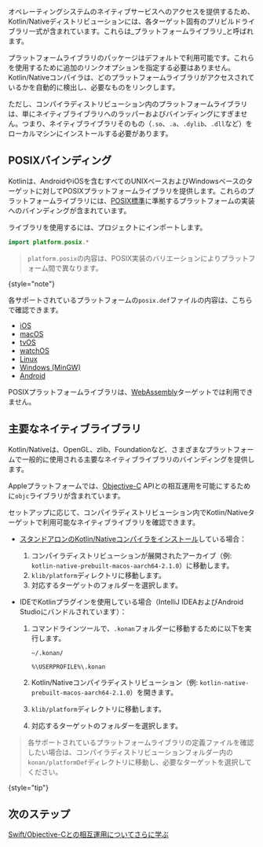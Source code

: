 [//]: # (title: プラットフォームライブラリ)

オペレーティングシステムのネイティブサービスへのアクセスを提供するため、Kotlin/Nativeディストリビューションには、各ターゲット固有のプリビルドライブラリ一式が含まれています。これらは_プラットフォームライブラリ_と呼ばれます。

プラットフォームライブラリのパッケージはデフォルトで利用可能です。これらを使用するために追加のリンクオプションを指定する必要はありません。Kotlin/Nativeコンパイラは、どのプラットフォームライブラリがアクセスされているかを自動的に検出し、必要なものをリンクします。

ただし、コンパイラディストリビューション内のプラットフォームライブラリは、単にネイティブライブラリへのラッパーおよびバインディングにすぎません。つまり、ネイティブライブラリそのもの（`.so`、`.a`、`.dylib`、`.dll`など）をローカルマシンにインストールする必要があります。

## POSIXバインディング

Kotlinは、AndroidやiOSを含むすべてのUNIXベースおよびWindowsベースのターゲットに対してPOSIXプラットフォームライブラリを提供します。これらのプラットフォームライブラリには、[POSIX標準](https://en.wikipedia.org/wiki/POSIX)に準拠するプラットフォームの実装へのバインディングが含まれています。

ライブラリを使用するには、プロジェクトにインポートします。

```kotlin
import platform.posix.*
```

> `platform.posix`の内容は、POSIX実装のバリエーションによりプラットフォーム間で異なります。
>
{style="note"}

各サポートされているプラットフォームの`posix.def`ファイルの内容は、こちらで確認できます。

* [iOS](https://github.com/JetBrains/kotlin/tree/master/kotlin-native/platformLibs/src/platform/ios/posix.def)
* [macOS](https://github.com/JetBrains/kotlin/tree/master/kotlin-native/platformLibs/src/platform/osx/posix.def)
* [tvOS](https://github.com/JetBrains/kotlin/tree/master/kotlin-native/platformLibs/src/platform/tvos/posix.def)
* [watchOS](https://github.com/JetBrains/kotlin/tree/master/kotlin-native/platformLibs/src/platform/watchos/posix.def)
* [Linux](https://github.com/JetBrains/kotlin/tree/master/kotlin-native/platformLibs/src/platform/linux/posix.def)
* [Windows (MinGW)](https://github.com/JetBrains/kotlin/tree/master/kotlin-native/platformLibs/src/platform/mingw/posix.def)
* [Android](https://github.com/JetBrains/kotlin/tree/master/kotlin-native/platformLibs/src/platform/android/posix.def)

POSIXプラットフォームライブラリは、[WebAssembly](wasm-overview.md)ターゲットでは利用できません。

## 主要なネイティブライブラリ

Kotlin/Nativeは、OpenGL、zlib、Foundationなど、さまざまなプラットフォームで一般的に使用される主要なネイティブライブラリのバインディングを提供します。

Appleプラットフォームでは、[Objective-C](native-objc-interop.md) APIとの相互運用を可能にするために`objc`ライブラリが含まれています。

セットアップに応じて、コンパイラディストリビューション内でKotlin/Nativeターゲットで利用可能なネイティブライブラリを確認できます。

* [スタンドアロンのKotlin/Nativeコンパイラをインストール](native-get-started.md#download-and-install-the-compiler)している場合：

  1. コンパイラディストリビューションが展開されたアーカイブ（例: `kotlin-native-prebuilt-macos-aarch64-2.1.0`）に移動します。
  2. `klib/platform`ディレクトリに移動します。
  3. 対応するターゲットのフォルダーを選択します。

* IDEでKotlinプラグインを使用している場合（IntelliJ IDEAおよびAndroid Studioにバンドルされています）：

  1. コマンドラインツールで、`.konan`フォルダーに移動するために以下を実行します。

     <tabs>
     <tab title="macOSおよびLinux">

     ```none
     ~/.konan/
     ```

     </tab>
     <tab title="Windows">

     ```none
     %\USERPROFILE%\.konan
     ```

     </tab>
     </tabs>

  2. Kotlin/Nativeコンパイラディストリビューション（例: `kotlin-native-prebuilt-macos-aarch64-2.1.0`）を開きます。
  3. `klib/platform`ディレクトリに移動します。
  4. 対応するターゲットのフォルダーを選択します。

> 各サポートされているプラットフォームライブラリの定義ファイルを確認したい場合は、コンパイラディストリビューションフォルダー内の`konan/platformDef`ディレクトリに移動し、必要なターゲットを選択してください。
>
{style="tip"}

## 次のステップ

[Swift/Objective-Cとの相互運用についてさらに学ぶ](native-objc-interop.md)